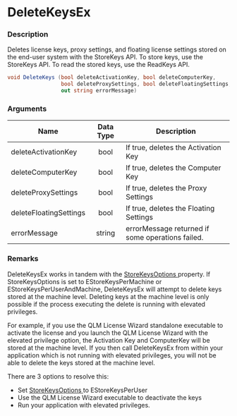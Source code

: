 # DeleteKeysEx

### Description

Deletes license keys, proxy settings, and floating license settings stored on the end-user system with the StoreKeys API. To store keys, use the StoreKeys API. To read the stored keys, use the ReadKeys API.

```c#
void DeleteKeys (bool deleteActivationKey, bool deleteComputerKey, 
                 bool deleteProxySettings, bool deleteFloatingSettings, 
                 out string errorMessage)
```

### Arguments

| Name                   | Data Type | Description                                      |
| ---------------------- | :-------: | ------------------------------------------------ |
| deleteActivationKey    |    bool   | If true, deletes the Activation Key              |
| deleteComputerKey      |    bool   | If true, deletes the Computer Key                |
| deleteProxySettings    |    bool   | If true, deletes the Proxy Settings              |
| deleteFloatingSettings |    bool   | If true, deletes the Floating Settings           |
| errorMessage           |   string  | errorMessage returned if some operations failed. |

### Remarks

DeleteKeysEx works in tandem with the [StoreKeysOptions ](https://soraco.readme.io/reference/estorekeysoptions)property. If StoreKeysOptions is set to EStoreKeysPerMachine or EStoreKeysPerUserAndMachine, DeleteKeysEx will attempt to delete keys stored at the machine level. Deleting keys at the machine level is only possible if the process executing the delete is running with elevated privileges.

For example, if you use the QLM License Wizard standalone executable to activate the license and you launch the QLM License Wizard with the elevated privilege option, the Activation Key and ComputerKey will be stored at the machine level. If you then call DeleteKeysEx from within your application which is not running with elevated privileges, you will not be able to delete the keys stored at the machine level.

There are 3 options to resolve this:

* Set [StoreKeysOptions ](https://soraco.readme.io/reference/estorekeysoptions)to EStoreKeysPerUser
* Use the QLM License Wizard executable to deactivate the keys
* Run your application with elevated privileges.
